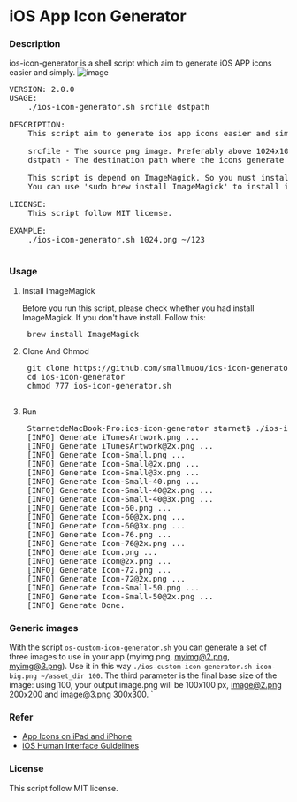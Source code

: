 # iOS App Icon Generator

### Description
ios-icon-generator is a shell script which aim to generate iOS APP icons easier and simply.
![image](https://github.com/smallmuou/ios-icon-generator/blob/master/ios-icon-generator.gif)
<pre>
VERSION: 2.0.0
USAGE:
    ./ios-icon-generator.sh srcfile dstpath

DESCRIPTION:
    This script aim to generate ios app icons easier and simply.

    srcfile - The source png image. Preferably above 1024x1024
    dstpath - The destination path where the icons generate to.

    This script is depend on ImageMagick. So you must install ImageMagick first
    You can use 'sudo brew install ImageMagick' to install it

LICENSE:
    This script follow MIT license.

EXAMPLE:
    ./ios-icon-generator.sh 1024.png ~/123

</pre>

### Usage
1. Install ImageMagick
	
	Before you run this script, please check whether you had install ImageMagick. If you don't have install. Follow this:
	<pre>
	brew install ImageMagick</pre>

2. Clone And Chmod
	<pre>
	git clone https://github.com/smallmuou/ios-icon-generator
	cd ios-icon-generator
	chmod 777 ios-icon-generator.sh
	</pre>
3. Run
	<pre>
	StarnetdeMacBook-Pro:ios-icon-generator starnet$ ./ios-icon-generator.sh ~/Downloads/1024.png ~/output
	[INFO] Generate iTunesArtwork.png ...
	[INFO] Generate iTunesArtwork@2x.png ...
	[INFO] Generate Icon-Small.png ...
	[INFO] Generate Icon-Small@2x.png ...
	[INFO] Generate Icon-Small@3x.png ...
	[INFO] Generate Icon-Small-40.png ...
	[INFO] Generate Icon-Small-40@2x.png ...
	[INFO] Generate Icon-Small-40@3x.png ...
	[INFO] Generate Icon-60.png ...
	[INFO] Generate Icon-60@2x.png ...
	[INFO] Generate Icon-60@3x.png ...
	[INFO] Generate Icon-76.png ...
	[INFO] Generate Icon-76@2x.png ...
	[INFO] Generate Icon.png ...
	[INFO] Generate Icon@2x.png ...
	[INFO] Generate Icon-72.png ...
	[INFO] Generate Icon-72@2x.png ...
	[INFO] Generate Icon-Small-50.png ...
	[INFO] Generate Icon-Small-50@2x.png ...
	[INFO] Generate Done.</pre>

### Generic images
With the script `os-custom-icon-generator.sh` you can generate a set of three images to use in your app (myimg.png, myimg@2.png, myimg@3.png).
Use it in this way `./ios-custom-icon-generator.sh icon-big.png ~/asset_dir 100`. The third parameter is the final base size of the image: using 100, your output image.png will be 100x100 px, image@2.png 200x200 and image@3.png 300x300.
`

### Refer
* [App Icons on iPad and iPhone](https://developer.apple.com/library/ios/qa/qa1686/_index.html)
* [iOS Human Interface Guidelines](https://developer.apple.com/library/prerelease/ios/documentation/UserExperience/Conceptual/MobileHIG/IconMatrix.html#//apple_ref/doc/uid/TP40006556-CH27-SW1)
	
### License
This script follow MIT license.
